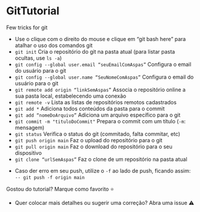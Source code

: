 # GitTutorial
Few tricks for git
* Use o clique com o direito do mouse e clique em “git bash here” para atalhar o uso dos comandos git
* `git init` Cria o repositório do git na pasta atual (para listar pasta ocultas, use `ls -a`)
* `git config --global user.email “seuEmailComAspas”` Configura o email do usuário para o git
* `git config --global user.name “SeuNomeComAspas”` Configura o email do usuário para o git
* `git remote add origin “linkSemAspas”` Associa o repositório online a sua pasta local, estabelecendo uma conexão
* `git remote -v` Lista as listas de repositórios remotos cadastrados
* `git add *` Adiciona todos conteúdos da pasta para o commit
* `git add “nomeDoArquivo”` Adiciona um arquivo específico para o git
* `git commit -m "tituloDoCommit"` Prepara o commit com um título (`-m`: mensagem)
* `git status` Verifica o status do git (commitado, falta commitar, etc)
* `git push origin main` Faz o upload do repositório para o git
* `git pull origin main` Faz o download do repositório para o seu dispositivo
* `git clone “urlSemAspas”` Faz o clone de um repositório na pasta atual

- Caso der erro em seu push, utilize o `-f` ao lado de push, ficando assim:
`-- git push -f origin main`  

Gostou do tutorial? Marque como favorito :star:
- Quer colocar mais detalhes ou sugerir uma correção? Abra uma issue :warning:
